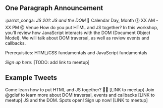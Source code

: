 ## One Paragraph Announcement

:parrot_conga: *JS 201: JS and the DOM*
:calendar: Calendar Day, Month
:clock6: XX AM - XX PM @ Venue
How do you put HTML and JS together? In this workshop, you'll review how JavaScript interacts with the DOM (Document Object Model). We will talk about DOM traversal, as well as review events and callbacks.

Prerequisites: HTML/CSS fundamentals and JavaScript fundamentals

*Sign up here:* [TODO: add link to meetup]

## Example Tweets
Come learn how to put HTML and JS together? 🙌🏽  [LINK to meetup]
Join @gdisf to learn more about DOM traversal, events and callbacks [LINK to meetup]
JS and the DOM. Spots open! Sign up now! [LINK to meetup]
